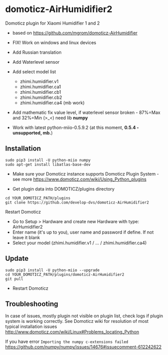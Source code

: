 # domoticz-AirHumidifier2
Domoticz plugin for Xiaomi Humidifier 1 and 2
* based on https://github.com/mgrom/domoticz-AirHumidifier

* FIX! Work on windows and linux devices
* Add Russian translation
* Add Waterlevel sensor
* Add select model list
  * zhimi.humidifier.v1
  * zhimi.humidifier.ca1
  * zhimi.humidifier.cb1
  * zhimi.humidifier.cb2
  * zhimi.humidifier.ca4 (mb work)
* Add mathematic fix value level, if waterlevel sensor broken - 87%=Max and 32%=Min (>_<) need lib **numpy**
* Work with latest python-miio-0.5.9.2 (at this moment, **0.5.4 - unsupported, mb.**)
## Installation
```
sudo pip3 install -U python-miio numpy
sudo apt-get install libatlas-base-dev
```
* Make sure your Domoticz instance supports Domoticz Plugin System - see more https://www.domoticz.com/wiki/Using_Python_plugins

* Get plugin data into DOMOTICZ/plugins directory
```
cd YOUR_DOMOTICZ_PATH/plugins
git clone https://github.com/develop-dvs/domoticz-AirHumidifier2
```
Restart Domoticz
* Go to Setup > Hardware and create new Hardware with type: AirHumidifier2
* Enter name (it's up to you), user name and password if define. If not leave it blank
* Select your model (zhimi.humidifier.v1 / ... / zhimi.humidifier.ca4)

## Update
```
sudo pip3 install -U python-miio --upgrade
cd YOUR_DOMOTICZ_PATH/plugins/domoticz-AirHumidifier2
git pull
```
* Restart Domoticz

## Troubleshooting

In case of issues, mostly plugin not visible on plugin list, check logs if plugin system is working correctly. See Domoticz wiki for resolution of most typical installation issues http://www.domoticz.com/wiki/Linux#Problems_locating_Python

If you have error `Importing the numpy c-extensions failed`
https://github.com/numpy/numpy/issues/14676#issuecomment-612242622